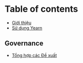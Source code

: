 # Table of contents

- [Giới thiệu](README.md)
- [Sử dụng Yearn](using-yearn.md)

## Governance

- [Tổng hợp các Đề xuất](governance/proposal-repository)


